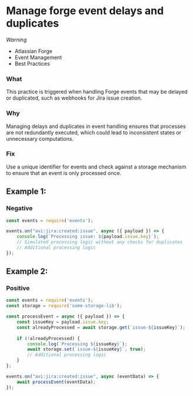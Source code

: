 <!-- #title -->
# Manage forge event delays and duplicates

<!-- #severity -->
*Warning*

<!-- #categories -->
- Atlassian Forge
- Event Management
- Best Practices

<!-- #description -->
### What
This practice is triggered when handling Forge events that may be delayed or duplicated, such as webhooks for Jira issue creation.

### Why
Managing delays and duplicates in event handling ensures that processes are not redundantly executed, which could lead to inconsistent states or unnecessary computations.

### Fix
Use a unique identifier for events and check against a storage mechanism to ensure that an event is only processed once.


<!-- #examples -->

## Example 1:

<!-- #example-->

### Negative

<!-- #example_negative_code-->

```js
const events = require('events');

events.on("avi:jira:created:issue", async ({ payload }) => {
    console.log(`Processing issue: ${payload.issue.key}`);
    // Simulated processing logic without any checks for duplicates
    // Additional processing logic
});
```

## Example 2:

<!-- #example-->

### Positive

<!-- #example_positive_code-->

```js
const events = require('events');
const storage = require('some-storage-lib');

const processEvent = async ({ payload }) => {
    const issueKey = payload.issue.key;
    const alreadyProcessed = await storage.get(`issue-${issueKey}`);
    
    if (!alreadyProcessed) {
        console.log(`Processing ${issueKey}`);
        await storage.set(`issue-${issueKey}`, true);
        // Additional processing logic
    }
};

events.on("avi:jira:created:issue", async (eventData) => {
    await processEvent(eventData);
});
```
